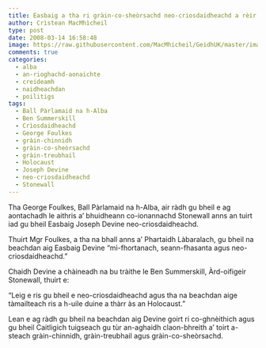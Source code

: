 ```yaml
---
title: Easbaig a tha ri gràin-co-sheòrsachd neo-criosdaidheachd a rèir BPA
author: Crìstean MacMhìcheil
type: post
date: 2008-03-14 16:58:48
image: https://raw.githubusercontent.com/MacMhicheil/GeidhUK/master/images/2008-03-14-easbaig-a-tha-ri-grain-co-sheorsachd-neo-criosdaidheachd-a-reir-bpa.jpg
comments: true
categories:
  - alba
  - an-rioghachd-aonaichte
  - creideamh
  - naidheachdan
  - poilitigs
tags:
  - Ball Pàrlamaid na h-Alba
  - Ben Summerskill
  - Crìosdaidheachd
  - George Foulkes
  - gràin-chinnidh
  - gràin-co-sheòrsachd
  - gràin-treubhail
  - Holocaust
  - Joseph Devine
  - neo-criosdaidheachd
  - Stonewall
---
```

Tha George Foulkes, Ball Pàrlamaid na h-Alba, air ràdh gu bheil e ag aontachadh le aithris a’ bhuidheann co-ionannachd Stonewall anns an tuirt iad gu bheil Easbaig Joseph Devine neo-criosdaidheachd.

<!--more-->

Thuirt Mgr Foulkes, a tha na bhall anns a’ Phartaidh Làbaralach, gu bheil na beachdan aig Easbaig Devine “mì-fhortanach, seann-fhasanta agus neo-criosdaidheachd.”

Chaidh Devine a chàineadh na bu tràithe le Ben Summerskill, Àrd-oifigeir Stonewall, thuirt e:

“Leig e ris gu bheil e neo-criosdaidheachd agus tha na beachdan aige tàmailteach ris a h-uile duine a thàrr às an Holocaust.”

Lean e ag ràdh gu bheil na beachdan aig Devine goirt ri co-ghnèithich agus gu bheil Caitligich tuigseach gu tùr an-aghaidh claon-bhreith a’ toirt a-steach gràin-chinnidh, gràin-treubhail agus gràin-co-sheòrsachd.
